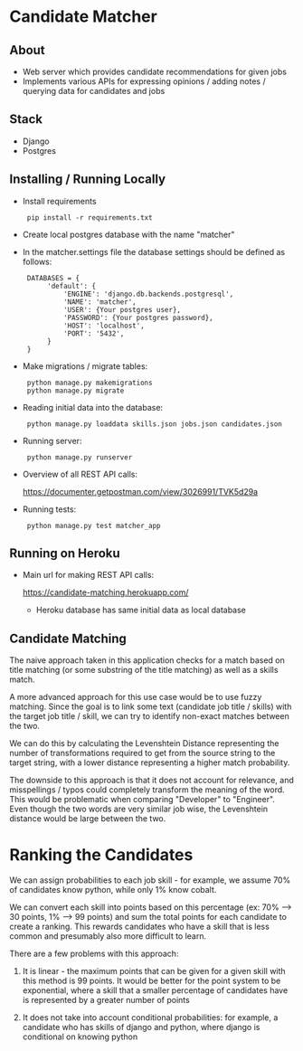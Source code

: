 # Candidate Matcher

## About 
* Web server which provides candidate recommendations for given jobs
* Implements various APIs for expressing opinions / adding notes / querying data for candidates and jobs

## Stack
* Django
* Postgres

## Installing / Running Locally
* Install requirements
 
       pip install -r requirements.txt
       
* Create local postgres database with the name "matcher"
   
* In the matcher.settings file the database settings should be defined as follows:
       
       DATABASES = {
            'default': {
                'ENGINE': 'django.db.backends.postgresql',
                'NAME': 'matcher',
                'USER': {Your postgres user},
                'PASSWORD': {Your postgres password},
                'HOST': 'localhost',
                'PORT': '5432',
            }
       }
    

* Make migrations / migrate tables:
       
       python manage.py makemigrations
       python manage.py migrate

* Reading initial data into the database:
        
       python manage.py loaddata skills.json jobs.json candidates.json

* Running server:
       
       python manage.py runserver
        
* Overview of all REST API calls: 
    
    https://documenter.getpostman.com/view/3026991/TVK5d29a

* Running tests:
        
       python manage.py test matcher_app
       
## Running on Heroku
* Main url for making REST API calls: 
    
   https://candidate-matching.herokuapp.com/
        
   - Heroku database has same initial data as local database


## Candidate Matching 

The naive approach taken in this application checks for a match based on title matching (or some substring
of the title matching) as well as a skills match.

A more advanced approach for this use case would be to use fuzzy matching. Since the goal is to link some text
(candidate job title / skills) with the target job title / skill, we can try to identify non-exact matches
between the two.

We can do this by calculating the Levenshtein Distance representing the number of transformations required to get
from the source string to the target string, with a lower distance representing a higher match probability.

The downside to this approach is that it does not account for relevance, and misspellings / typos could completely
transform the meaning of the word. This would be problematic when comparing "Developer" to "Engineer".
Even though the two words are very similar job wise, the Levenshtein distance would be large between the two.

# Ranking the Candidates
We can assign probabilities to each job skill - for example, we assume 70% of 
candidates know python, while only 1% know cobalt. 
    
We can convert each skill into points based on this percentage (ex: 70% --> 30 points, 1% --> 99 points) and 
sum the total points for each candidate to create a ranking. This rewards candidates who 
have a skill that is less common and presumably also more difficult to learn. 

There are a few problems with this approach:
1. It is linear - the maximum points that can be given for a given skill with this method
is 99 points. It would be better for the point system to be exponential, where a skill 
that a smaller percentage of candidates have is represented by a greater number of points

2. It does not take into account conditional probabilities: for example, a candidate 
who has skills of django and python, where django is conditional on knowing python